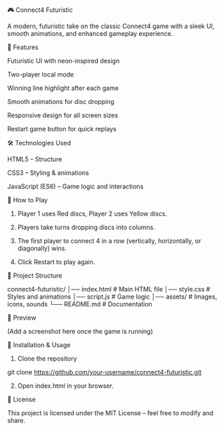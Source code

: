 🎮 Connect4 Futuristic

A modern, futuristic take on the classic Connect4 game with a sleek UI, smooth animations, and enhanced gameplay experience.

🚀 Features

Futuristic UI with neon-inspired design

Two-player local mode

Winning line highlight after each game

Smooth animations for disc dropping

Responsive design for all screen sizes

Restart game button for quick replays


🛠️ Technologies Used

HTML5 – Structure

CSS3 – Styling & animations

JavaScript (ES6) – Game logic and interactions


🎯 How to Play

1. Player 1 uses Red discs, Player 2 uses Yellow discs.


2. Players take turns dropping discs into columns.


3. The first player to connect 4 in a row (vertically, horizontally, or diagonally) wins.


4. Click Restart to play again.



📂 Project Structure

connect4-futuristic/
│── index.html        # Main HTML file
│── style.css         # Styles and animations
│── script.js         # Game logic
│── assets/           # Images, icons, sounds
└── README.md         # Documentation

📸 Preview

(Add a screenshot here once the game is running)

🔧 Installation & Usage

1. Clone the repository

git clone https://github.com/your-username/connect4-futuristic.git

2. Open index.html in your browser.



📜 License

This project is licensed under the MIT License – feel free to modify and share.


